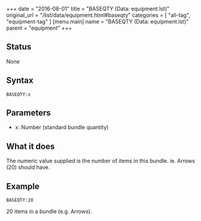 +++
date = "2016-08-01"
title = "BASEQTY (Data: equipment.lst)"
original_url = "/list/data/equipment.html#baseqty"
categories = [ "all-tag", "equipment-tag" ]
[menu.main]
    name = "BASEQTY (Data: equipment.lst)"
    parent = "equipment"
+++

## Status

None

## Syntax

`BASEQTY:x`

## Parameters

-   x: Number (standard bundle quantity)



What it does
------------

The numeric value supplied is the number of items in this bundle. ie.
Arrows (20) should have.

Example
-------

`BASEQTY:20`

20 items in a bundle (e.g. Arrows).


